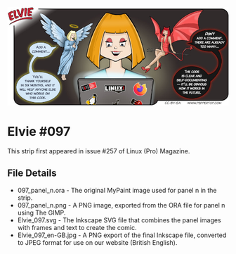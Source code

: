 ![Elvie comic strip #097](Elvie_097_en-GB.jpg)

Elvie #097
==========
This strip first appeared in issue #257 of Linux (Pro) Magazine.

File Details
------------
* 097_panel_n.ora     - The original MyPaint image used for panel n in the strip.
* 097_panel_n.png     - A PNG image, exported from the ORA file for panel n using The GIMP.
* Elvie_097.svg       - The Inkscape SVG file that combines the panel images with frames and text to create the comic.
* Elvie_097_en-GB.jpg - A PNG export of the final Inkscape file, converted to JPEG format for use on our website (British English).

